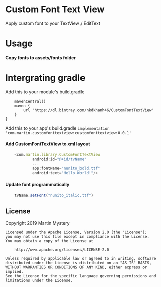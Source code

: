 # Custom Font Text View
Apply custom font to your TextView / EditText

# Usage
#### Copy fonts to assets/fonts folder

# Intergrating gradle
Add this to your module's build.gradle

```repositories {
    mavenCentral()
    maven {
        url "https://dl.bintray.com/nkdkhanh46/CustomFontTextView"
    }
}
```

Add this to your app's build.gradle
```implementation 'com.martin.customfonttextview:customfonttextview:0.0.1'```

#### Add CustomFontTextView to xml layout

```javascript
    <com.martin.library.CustomFontTextView
            android:id="@+id/tvName"
            ...
            app:fontName="nunito_bold.ttf"
            android:text="Hello World!"/>
```

#### Update font programmatically
```javascript
    tvName.setFont("nunito_italic.ttf")
```

## License
Copyright 2019 Martin Mystery
```
Licensed under the Apache License, Version 2.0 (the "License");
you may not use this file except in compliance with the License.
You may obtain a copy of the License at

    http://www.apache.org/licenses/LICENSE-2.0

Unless required by applicable law or agreed to in writing, software
distributed under the License is distributed on an "AS IS" BASIS,
WITHOUT WARRANTIES OR CONDITIONS OF ANY KIND, either express or implied.
See the License for the specific language governing permissions and
limitations under the License.
```
